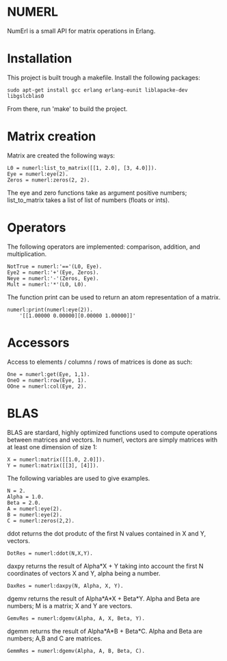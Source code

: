 # NUMERL

NumErl is a small API for matrix operations in Erlang.

# Installation

This project is built trough a makefile. Install the following packages:

    sudo apt-get install gcc erlang erlang-eunit liblapacke-dev libgslcblas0 


From there, run 'make' to build the project.


# Matrix creation

Matrix are created the following ways:

    L0 = numerl:list_to_matrix([[1, 2.0], [3, 4.0]]).
    Eye = numerl:eye(2).
    Zeros = numerl:zeros(2, 2).

The eye and zero functions take as argument positive numbers; list\_to\_matrix takes a list of list of numbers (floats or ints).

# Operators

The following operators are implemented: comparison, addition, and multiplication.

    NotTrue = numerl:'=='(L0, Eye).
    Eye2 = numerl:'+'(Eye, Zeros).
    Neye = numerl:'-'(Zeros, Eye).
    Mult = numerl:'*'(L0, L0).
    
The function print can be used to return an atom representation of a matrix.
    
    numerl:print(numerl:eye(2)).
        '[[1.00000 0.00000][0.00000 1.00000]]'

# Accessors

Access to elements / columns / rows of matrices is done as such:

    One = numerl:get(Eye, 1,1).
    OneO = numerl:row(Eye, 1).
    OOne = numerl:col(Eye, 2).

# BLAS

BLAS are stardard, highly optimized functions used to compute operations between matrices and vectors. In numerl, vectors are simply matrices with at least one dimension of size 1:

    X = numerl:matrix([[1.0, 2.0]]).
    Y = numerl:matrix([[3], [4]]).
    
The following variables are used to give examples.

    N = 2.
    Alpha = 1.0.
    Beta = 2.0.
    A = numerl:eye(2).
    B = numerl:eye(2).
    C = numerl:zeros(2,2).


ddot returns the dot produtc of the first N values contained in X and Y, vectors.

    DotRes = numerl:ddot(N,X,Y).

daxpy returns the result of Alpha\*X + Y taking into account the first N coordinates of vectors X and Y, alpha being a number.

    DaxRes = numerl:daxpy(N, Alpha, X, Y).

dgemv returns the result of Alpha\*A\*X + Beta\*Y. Alpha and Beta are numbers; M is a matrix; X and Y are vectors.

    GemvRes = numerl:dgemv(Alpha, A, X, Beta, Y).

dgemm returns the result of Alpha\*A\*B + Beta\*C. Alpha and Beta are numbers; A,B and C are matrices.

    GemmRes = numerl:dgemv(Alpha, A, B, Beta, C).
